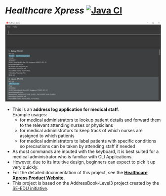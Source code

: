 # _Healthcare Xpress_ [![Java CI](https://github.com/AY2223S1-CS2103-F13-4/tp/actions/workflows/gradle.yml/badge.svg)](https://github.com/AY2223S1-CS2103-F13-4/tp/actions/workflows/gradle.yml)

![Ui](docs/images/Ui.png)


* This is an **address log application for medical staff**.<br>
  Example usages:
  * for medical administrators to lookup patient details and forward them to the relevant attending nurses or physicians
  * for medical administrators to keep track of which nurses are assigned to which patients
  * for medical administrators to label patients with specific conditions so precautions can be taken by attending staff if needed
* As most commands are inputed with the keyboard, it is best suited for a medical administrator who is familiar with CLI Applications.
* However, due to its intuitive design, beginners can expect to pick it up very quickly.
* For the detailed documentation of this project, see the **[Healthcare Xpress Product Website](https://ay2223s1-cs2103-f13-4.github.io/tp/)**.
* This project is based on the AddressBook-Level3 project created by the [SE-EDU initiative](https://se-education.org).
